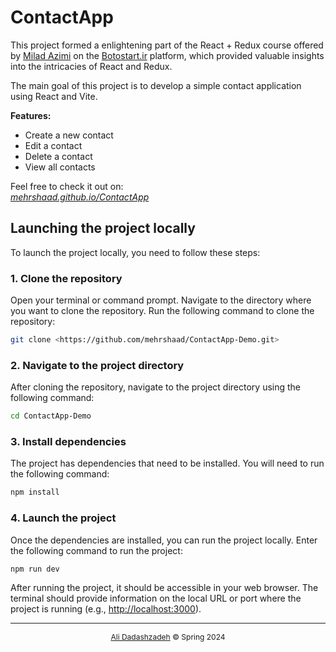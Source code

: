 # ContactApp

This project formed a enlightening part of the React + Redux course offered by [Milad Azimi](https://github.com/milad-azami) on the [Botostart.ir](https://botostart.ir/) platform, which provided valuable insights into the intricacies of React and Redux.

The main goal of this project is to develop a simple contact application using React and Vite.

**Features:**

- Create a new contact
- Edit a contact
- Delete a contact
- View all contacts

Feel free to check it out on:\
*[mehrshaad.github.io/ContactApp](https://mehrshaad.github.io/ContactApp/)*

## Launching the project locally

To launch the project locally, you need to follow these steps:

### 1. Clone the repository

Open your terminal or command prompt.
Navigate to the directory where you want to clone the repository.
Run the following command to clone the repository:

```bash
git clone <https://github.com/mehrshaad/ContactApp-Demo.git>
```

### 2. Navigate to the project directory

After cloning the repository, navigate to the project directory using the following command:

```bash
cd ContactApp-Demo
```

### 3. Install dependencies

The project has dependencies that need to be installed. You will need to run the following command:

```bash
npm install
```

### 4. Launch the project

Once the dependencies are installed, you can run the project locally. Enter the following command to run the project:

```bash
npm run dev
```

After running the project, it should be accessible in your web browser. The terminal should provide information on the local URL or port where the project is running (e.g., <http://localhost:3000>).

<hr/>

<center style='font-size: 12px'>

[Ali Dadashzadeh](https://github.com/mehrshaad) &copy; Spring 2024

<center/>